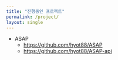 ```yaml
---
title: "진행중인 프로젝트"
permalink: /project/
layout: single
---
```


- ASAP
  - <https://github.com/hyot88/ASAP>
  - <https://github.com/hyot88/ASAP-api>
